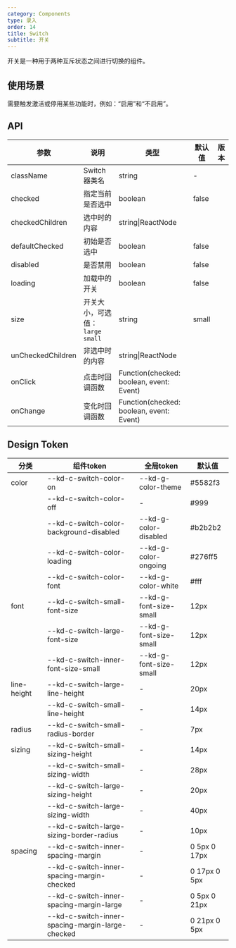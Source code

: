 ```yaml
---
category: Components
type: 录入
order: 14
title: Switch
subtitle: 开关
---
```



开关是一种用于两种互斥状态之间进行切换的组件。

## 使用场景
需要触发激活或停用某些功能时，例如：“启用”和“不启用”。

## API

| 参数              | 说明                              | 类型                                     | 默认值 | 版本 |
| ----------------- | --------------------------------- | ---------------------------------------- | ------ | ---- |
| className         | Switch 器类名                     | string                                   | -      |      |
| checked           | 指定当前是否选中                  | boolean                                  | false  |      |
| checkedChildren   | 选中时的内容                      | string\|ReactNode                        |        |      |
| defaultChecked    | 初始是否选中                      | boolean                                  | false  |      |
| disabled          | 是否禁用                          | boolean                                  | false  |      |
| loading           | 加载中的开关                      | boolean                                  | false  |      |
| size              | 开关大小，可选值：`large` `small` | string                                   | small  |      |
| unCheckedChildren | 非选中时的内容                    | string\|ReactNode                        |        |      |
| onClick           | 点击时回调函数                    | Function(checked: boolean, event: Event) |        |      |
| onChange          | 变化时回调函数                    | Function(checked: boolean, event: Event)               |        |      |

## Design Token

| 分类 | 组件token | 全局token | 默认值 |
| --- | --- | --- | --- |
| color | --kd-c-switch-color-on | --kd-g-color-theme | #5582f3 |
|  | --kd-c-switch-color-off | - | #999 |
|  | --kd-c-switch-color-background-disabled | --kd-g-color-disabled | #b2b2b2 |
|  | --kd-c-switch-color-loading | --kd-g-color-ongoing | #276ff5 |
|  | --kd-c-switch-color-font | --kd-g-color-white | #fff |
| font | --kd-c-switch-small-font-size | --kd-g-font-size-small | 12px |
|  | --kd-c-switch-large-font-size | --kd-g-font-size-small | 12px |
|  | --kd-c-switch-inner-font-size-small | --kd-g-font-size-small | 12px |
| line-height | --kd-c-switch-large-line-height | - | 20px |
|  | --kd-c-switch-small-line-height | - | 14px |
| radius | --kd-c-switch-small-radius-border | - | 7px |
| sizing | --kd-c-switch-small-sizing-height | - | 14px |
|  | --kd-c-switch-small-sizing-width | - | 28px |
|  | --kd-c-switch-large-sizing-height | - | 20px |
|  | --kd-c-switch-large-sizing-width | - | 40px |
|  | --kd-c-switch-large-sizing-border-radius | - | 10px |
| spacing | --kd-c-switch-inner-spacing-margin | - | 0 5px 0 17px |
|  | --kd-c-switch-inner-spacing-margin-checked | - | 0 17px 0 5px |
|  | --kd-c-switch-inner-spacing-margin-large | - | 0 5px 0 21px |
|  | --kd-c-switch-inner-spacing-margin-large-checked | - | 0 21px 0 5px |
